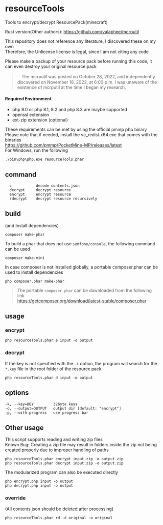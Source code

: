# resourceTools
Tools to encrypt/decrypt ResourcePack(minecraft)

Rust version(Other authors): https://github.com/valaphee/mcrputil  

This repository does not reference any literature, I discovered these on my own  
Therefore, the Unlicense license is legal, since I am not citing any code   
  
Please make a backup of your resource pack before running this code, it can even destroy your original resource pack  

>　The mcrputil was posted on October 28, 2022, and independently discovered on November 18, 2022, at 6:00 p.m.
> I was unaware of the existence of mcrputil at the time I began my research.

#### Required Environment
- php 8.0 or php 8.1, 8.2 and php 8.3 are maybe supported
- openssl extension
- ext-zip extension (optional)

These requirements can be met by using the official pmmp php binary  
Please note that if needed, install the vc_redist.x64.exe that comes with the binaries  
https://github.com/pmmp/PocketMine-MP/releases/latest  
For Windows, run the following
```
.\bin\php\php.exe resourceTools.phar 
```

## command
```
  c           decode contents.json
  decrypt     decrypt resource
  encrypt     encrypt resource
  rdecrypt    decrypt resource recursively
```

## build
(and Install dependencies)
```
composer make-phar
```
To build a phar that does not use `symfony/console`, the following command can be used
```
composer make-mini
```
In case composer is not installed globally, a portable composer.phar can be used to install dependencies
```
php composer.phar make-phar
```
> The portable `composer.phar` can be downloaded from the following link  
> https://getcomposer.org/download/latest-stable/composer.phar  

## usage
### encrypt

```
php resourceTools.phar e input -o output
```
### decrypt
If the key is not specified with the `-k` option, the program will search for the `*.key` file in the root folder of the resource pack
```
php resourceTools.phar d input -o output
```

## options
```
-k, --key=KEY         32byte keys
-o, --output=OUTPUT   output dir [default: "encrypt"]
-p, --with-progress   use progress bar
```

## Other usage
This script supports reading and writing zip files  
Known Bug: Creating a zip file may result in folders inside the zip not being created properly due to improper handling of paths  
```
php resourceTools.phar encrypt input.zip -o output.zip
php resourceTools.phar decrypt input.zip -o output.zip
```
The modularized program can also be executed directly
```
php encrypt.php input -o output
php decrypt.php input -o output
```

### override
(All contents.json should be deleted after processing)
```
php resourceTools.phar rd -d original -o original
```
